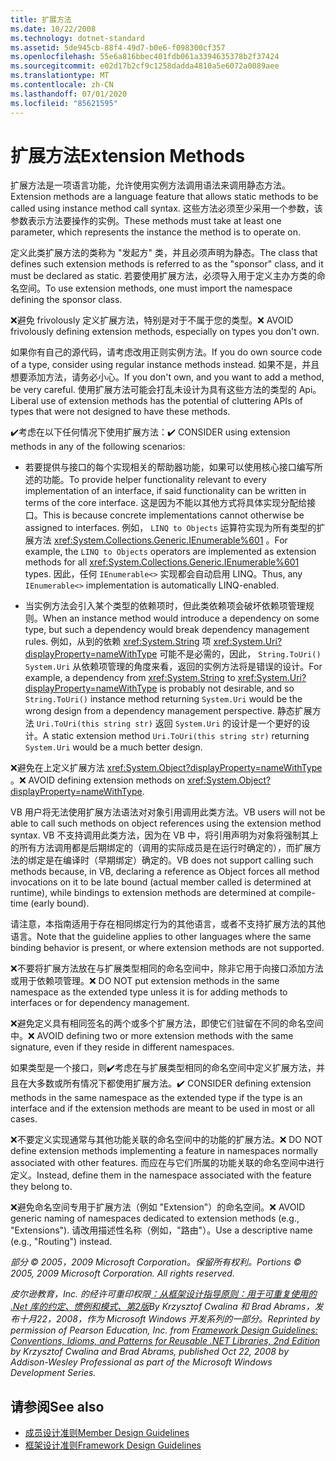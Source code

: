 ```yaml
---
title: 扩展方法
ms.date: 10/22/2008
ms.technology: dotnet-standard
ms.assetid: 5de945cb-88f4-49d7-b0e6-f098300cf357
ms.openlocfilehash: 55e6a816bbec401fdb061a3394635378b2f37424
ms.sourcegitcommit: e02d17b2cf9c1258dadda4810a5e6072a0089aee
ms.translationtype: MT
ms.contentlocale: zh-CN
ms.lasthandoff: 07/01/2020
ms.locfileid: "85621595"
---
```

# <a name="extension-methods"></a><span data-ttu-id="3ef25-102">扩展方法</span><span class="sxs-lookup"><span data-stu-id="3ef25-102">Extension Methods</span></span>
<span data-ttu-id="3ef25-103">扩展方法是一项语言功能，允许使用实例方法调用语法来调用静态方法。</span><span class="sxs-lookup"><span data-stu-id="3ef25-103">Extension methods are a language feature that allows static methods to be called using instance method call syntax.</span></span> <span data-ttu-id="3ef25-104">这些方法必须至少采用一个参数，该参数表示方法要操作的实例。</span><span class="sxs-lookup"><span data-stu-id="3ef25-104">These methods must take at least one parameter, which represents the instance the method is to operate on.</span></span>

 <span data-ttu-id="3ef25-105">定义此类扩展方法的类称为 "发起方" 类，并且必须声明为静态。</span><span class="sxs-lookup"><span data-stu-id="3ef25-105">The class that defines such extension methods is referred to as the "sponsor" class, and it must be declared as static.</span></span> <span data-ttu-id="3ef25-106">若要使用扩展方法，必须导入用于定义主办方类的命名空间。</span><span class="sxs-lookup"><span data-stu-id="3ef25-106">To use extension methods, one must import the namespace defining the sponsor class.</span></span>

 <span data-ttu-id="3ef25-107">❌避免 frivolously 定义扩展方法，特别是对于不属于您的类型。</span><span class="sxs-lookup"><span data-stu-id="3ef25-107">❌ AVOID frivolously defining extension methods, especially on types you don't own.</span></span>

 <span data-ttu-id="3ef25-108">如果你有自己的源代码，请考虑改用正则实例方法。</span><span class="sxs-lookup"><span data-stu-id="3ef25-108">If you do own source code of a type, consider using regular instance methods instead.</span></span> <span data-ttu-id="3ef25-109">如果不是，并且想要添加方法，请务必小心。</span><span class="sxs-lookup"><span data-stu-id="3ef25-109">If you don't own, and you want to add a method, be very careful.</span></span> <span data-ttu-id="3ef25-110">使用扩展方法可能会打乱未设计为具有这些方法的类型的 Api。</span><span class="sxs-lookup"><span data-stu-id="3ef25-110">Liberal use of extension methods has the potential of cluttering APIs of types that were not designed to have these methods.</span></span>

 <span data-ttu-id="3ef25-111">✔️考虑在以下任何情况下使用扩展方法：</span><span class="sxs-lookup"><span data-stu-id="3ef25-111">✔️ CONSIDER using extension methods in any of the following scenarios:</span></span>

- <span data-ttu-id="3ef25-112">若要提供与接口的每个实现相关的帮助器功能，如果可以使用核心接口编写所述的功能。</span><span class="sxs-lookup"><span data-stu-id="3ef25-112">To provide helper functionality relevant to every implementation of an interface, if said functionality can be written in terms of the core interface.</span></span> <span data-ttu-id="3ef25-113">这是因为不能以其他方式将具体实现分配给接口。</span><span class="sxs-lookup"><span data-stu-id="3ef25-113">This is because concrete implementations cannot otherwise be assigned to interfaces.</span></span> <span data-ttu-id="3ef25-114">例如， `LINQ to Objects` 运算符实现为所有类型的扩展方法 <xref:System.Collections.Generic.IEnumerable%601> 。</span><span class="sxs-lookup"><span data-stu-id="3ef25-114">For example, the `LINQ to Objects` operators are implemented as extension methods for all <xref:System.Collections.Generic.IEnumerable%601> types.</span></span> <span data-ttu-id="3ef25-115">因此，任何 `IEnumerable<>` 实现都会自动启用 LINQ。</span><span class="sxs-lookup"><span data-stu-id="3ef25-115">Thus, any `IEnumerable<>` implementation is automatically LINQ-enabled.</span></span>

- <span data-ttu-id="3ef25-116">当实例方法会引入某个类型的依赖项时，但此类依赖项会破坏依赖项管理规则。</span><span class="sxs-lookup"><span data-stu-id="3ef25-116">When an instance method would introduce a dependency on some type, but such a dependency would break dependency management rules.</span></span> <span data-ttu-id="3ef25-117">例如，从到的依赖 <xref:System.String> 项 <xref:System.Uri?displayProperty=nameWithType> 可能不是必需的，因此， `String.ToUri()` `System.Uri` 从依赖项管理的角度来看，返回的实例方法将是错误的设计。</span><span class="sxs-lookup"><span data-stu-id="3ef25-117">For example, a dependency from <xref:System.String> to <xref:System.Uri?displayProperty=nameWithType> is probably not desirable, and so `String.ToUri()` instance method returning `System.Uri` would be the wrong design from a dependency management perspective.</span></span> <span data-ttu-id="3ef25-118">静态扩展方法 `Uri.ToUri(this string str)` 返回 `System.Uri` 的设计是一个更好的设计。</span><span class="sxs-lookup"><span data-stu-id="3ef25-118">A static extension method `Uri.ToUri(this string str)` returning `System.Uri` would be a much better design.</span></span>

 <span data-ttu-id="3ef25-119">❌避免在上定义扩展方法 <xref:System.Object?displayProperty=nameWithType> 。</span><span class="sxs-lookup"><span data-stu-id="3ef25-119">❌ AVOID defining extension methods on <xref:System.Object?displayProperty=nameWithType>.</span></span>

 <span data-ttu-id="3ef25-120">VB 用户将无法使用扩展方法语法对对象引用调用此类方法。</span><span class="sxs-lookup"><span data-stu-id="3ef25-120">VB users will not be able to call such methods on object references using the extension method syntax.</span></span> <span data-ttu-id="3ef25-121">VB 不支持调用此类方法，因为在 VB 中，将引用声明为对象将强制其上的所有方法调用都是后期绑定的（调用的实际成员是在运行时确定的），而扩展方法的绑定是在编译时（早期绑定）确定的。</span><span class="sxs-lookup"><span data-stu-id="3ef25-121">VB does not support calling such methods because, in VB, declaring a reference as Object forces all method invocations on it to be late bound (actual member called is determined at runtime), while bindings to extension methods are determined at compile-time (early bound).</span></span>

 <span data-ttu-id="3ef25-122">请注意，本指南适用于存在相同绑定行为的其他语言，或者不支持扩展方法的其他语言。</span><span class="sxs-lookup"><span data-stu-id="3ef25-122">Note that the guideline applies to other languages where the same binding behavior is present, or where extension methods are not supported.</span></span>

 <span data-ttu-id="3ef25-123">❌不要将扩展方法放在与扩展类型相同的命名空间中，除非它用于向接口添加方法或用于依赖项管理。</span><span class="sxs-lookup"><span data-stu-id="3ef25-123">❌ DO NOT put extension methods in the same namespace as the extended type unless it is for adding methods to interfaces or for dependency management.</span></span>

 <span data-ttu-id="3ef25-124">❌避免定义具有相同签名的两个或多个扩展方法，即使它们驻留在不同的命名空间中。</span><span class="sxs-lookup"><span data-stu-id="3ef25-124">❌ AVOID defining two or more extension methods with the same signature, even if they reside in different namespaces.</span></span>

 <span data-ttu-id="3ef25-125">如果类型是一个接口，则✔️考虑在与扩展类型相同的命名空间中定义扩展方法，并且在大多数或所有情况下都使用扩展方法。</span><span class="sxs-lookup"><span data-stu-id="3ef25-125">✔️ CONSIDER defining extension methods in the same namespace as the extended type if the type is an interface and if the extension methods are meant to be used in most or all cases.</span></span>

 <span data-ttu-id="3ef25-126">❌不要定义实现通常与其他功能关联的命名空间中的功能的扩展方法。</span><span class="sxs-lookup"><span data-stu-id="3ef25-126">❌ DO NOT define extension methods implementing a feature in namespaces normally associated with other features.</span></span> <span data-ttu-id="3ef25-127">而应在与它们所属的功能关联的命名空间中进行定义。</span><span class="sxs-lookup"><span data-stu-id="3ef25-127">Instead, define them in the namespace associated with the feature they belong to.</span></span>

 <span data-ttu-id="3ef25-128">❌避免命名空间专用于扩展方法（例如 "Extension"）的命名空间。</span><span class="sxs-lookup"><span data-stu-id="3ef25-128">❌ AVOID generic naming of namespaces dedicated to extension methods (e.g., "Extensions").</span></span> <span data-ttu-id="3ef25-129">请改用描述性名称（例如，"路由"）。</span><span class="sxs-lookup"><span data-stu-id="3ef25-129">Use a descriptive name (e.g., "Routing") instead.</span></span>

 <span data-ttu-id="3ef25-130">*部分 &copy; 2005，2009 Microsoft Corporation。保留所有权利。*</span><span class="sxs-lookup"><span data-stu-id="3ef25-130">*Portions &copy; 2005, 2009 Microsoft Corporation. All rights reserved.*</span></span>

 <span data-ttu-id="3ef25-131">*皮尔逊教育，Inc. 的经许可重印权限[：从框架设计指导原则：用于可重复使用的 .Net 库的约定、惯例和模式、第2版](https://www.informit.com/store/framework-design-guidelines-conventions-idioms-and-9780321545619)By Krzysztof Cwalina 和 Brad Abrams，发布十月22，2008，作为 Microsoft Windows 开发系列的一部分。*</span><span class="sxs-lookup"><span data-stu-id="3ef25-131">*Reprinted by permission of Pearson Education, Inc. from [Framework Design Guidelines: Conventions, Idioms, and Patterns for Reusable .NET Libraries, 2nd Edition](https://www.informit.com/store/framework-design-guidelines-conventions-idioms-and-9780321545619) by Krzysztof Cwalina and Brad Abrams, published Oct 22, 2008 by Addison-Wesley Professional as part of the Microsoft Windows Development Series.*</span></span>

## <a name="see-also"></a><span data-ttu-id="3ef25-132">请参阅</span><span class="sxs-lookup"><span data-stu-id="3ef25-132">See also</span></span>

- [<span data-ttu-id="3ef25-133">成员设计准则</span><span class="sxs-lookup"><span data-stu-id="3ef25-133">Member Design Guidelines</span></span>](member.md)
- [<span data-ttu-id="3ef25-134">框架设计准则</span><span class="sxs-lookup"><span data-stu-id="3ef25-134">Framework Design Guidelines</span></span>](index.md)
